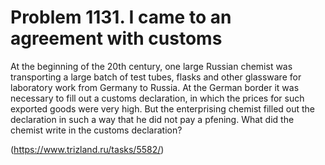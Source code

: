 # Problem 1131. I came to an agreement with customs

At the beginning of the 20th century, one large Russian chemist was transporting a large batch of test tubes, flasks and other glassware for laboratory work from Germany to Russia. At the German border it was necessary to fill out a customs declaration, in which the prices for such exported goods were very high. But the enterprising chemist filled out the declaration in such a way that he did not pay a pfening. What did the chemist write in the customs declaration?

(https://www.trizland.ru/tasks/5582/)